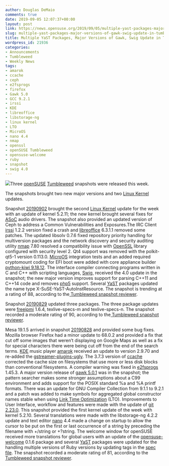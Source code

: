 ```yaml
---
author: Douglas DeMaio
comments: true
date: 2019-09-05 12:07:37+00:00
layout: post
link: https://news.opensuse.org/2019/09/05/multiple-yast-packages-major-versions-of-gawk-swig-update-in-tumbleweed/
slug: multiple-yast-packages-major-versions-of-gawk-swig-update-in-tumbleweed
title: Multiple YaST Packages, Major Versions of Gawk, Swig Update in Tumbleweed
wordpress_id: 21936
categories:
- Announcements
- Tumbleweed
- Weekly News
tags:
- amarok
- ccache
- ceph
- e2fsprogs
- firefox
- Gawk 5.0
- GCC 9.2.1
- irssi
- KDE
- libreoffice
- libstorage-ng
- linux kernel
- LTO
- MicroOS
- nano 4.4
- nmap
- openssl
- openSUSE Tumbleweed
- opensuse-welcome
- ruby
- snapshot
- swig 4.0
---
```


![](/wp-content/uploads/2019/04/release-is-coming-black.png)Three [openSUSE](https://www.opensuse.org/) [Tumbleweed](https://en.opensuse.org/Portal:Tumbleweed) snapshots were released this week.

The snapshots brought two new major versions and two [Linux Kernel](https://www.kernel.org/) updates.

Snapshot [20190902](https://lists.opensuse.org/opensuse-factory/2019-09/msg00033.html) brought the second [Linux Kernel](https://www.kernel.org/) update for the week with an update of kernel 5.2.11; the new kernel brought several fixes for [ASoC](https://www.kernel.org/doc/html/v4.14/sound/soc/platform.html) audio drivers. The snapshot also provided an updated version of Ceph to address a Common Vulnerabilities and Exposures.The IRC Client [irssi](https://irssi.org/) 1.2.2 version fixed a crash and [libreoffice](https://www.libreoffice.org/) 6.3.1.1 removed some patches. The updated libsolv 0.7.6 fixed repository priority handling for multiversion packages and the network discovery and security auditing utility [nmap](https://nmap.org) 7.80 resolved a compatibility issue with [OpenSSL](https://www.openssl.org/) library configured with security level 2. Qt4 support was removed with the polkit-qt5-1 version 0.113.0. [MicroOS](https://en.opensuse.org/Kubic:MicroOS) integration tests and an added required cryptomount coding for EFI boot were added with core appliance builder [python-kiwi 9.18.12](https://osinside.github.io/kiwi/development.html). The interface compiler connecting programs written in C and C++ with scripting languages, [Swig](http://www.swig.org/), received the 4.0 update in the snapshot; the new major version improves support for parsing C++11 and C++14 code and removes [php5](https://en.wikipedia.org/wiki/PHP) support. Several [YaST](https://en.opensuse.org/Portal:YaST) packages updated the name type X-SuSE-YaST-AutoInstResource. The snapshot is trending at a rating of 88, according to the[ Tumbleweed snapshot reviewer](http://review.tumbleweed.boombatower.com/).

Snapshot [20190829](https://lists.opensuse.org/opensuse-factory/2019-08/msg00323.html) updated three packages. The three package updates were [freeipmi](https://www.gnu.org/software/freeipmi/) 1.6.4, texlive-specs-m and texlive-specs-n. The snapshot recorded a moderate rating of 90, according to the[ Tumbleweed snapshot reviewer](http://review.tumbleweed.boombatower.com/).

Mesa 19.1.5 arrived in snapshot [20190828](https://lists.opensuse.org/opensuse-factory/2019-08/msg00307.html) and provided some bug fixes. Mozilla browser Firefox had a minor update to 68.0.2 and provided a fix that cut off some images that weren’t displaying on Google Maps as well as a fix for special characters there were being cut off from the end of the search terms. [KDE](https://kde.org/) music player [amarok](https://amarok.kde.org/) received an update to version 2.9.70 and re-added the [gstreamer-plugins-ugly](https://gstreamer.freedesktop.org/modules/gst-plugins-ugly.html). The 3.7.3 version of [ccache](http://ccache.dev/) corrected the cache size on filesystems that use more or less disk blocks than conventional filesystems. A compiler warning was fixed in [e2fsprogs](http://e2fsprogs.sourceforge.net/) 1.45.3. A major version release of [gawk 5.0.1](https://lists.gnu.org/archive/html/info-gnu/2019-04/msg00002.html) was in the snapshot; the pattern searcher makes some stronger assumptions about a C99 environment and adds support for the POSIX standard %a and %A printf formats. There was an update for GNU Compiler Collection from 9.1.1 to 9.2.1 and a patch was added to make symbols for aggregated global constructor names stable when using [Link Time Optimization](https://gcc.gnu.org/wiki/LinkTimeOptimization) (LTO). Improvements to User Interface, workflow and features were made with the update of [git 2.23.0](https://github.blog/2019-08-16-highlights-from-git-2-23/). This snapshot provided the first kernel update of the week with kernel 5.2.10. Several translations were made with the libstorage-ng 4.2.2 update and text editor [nano](https://www.nano-editor.org/) 4.4 made a change on startup to allow the cursor to be put on the first or last occurrence of a string by preceding the filename with +/string or +?string. The welcome window for openSUSE received more translations for global users with an update of the [opensuse-welcome](https://github.com/openSUSE/openSUSE-welcome) 0.1.6 package and several [YaST](https://en.wikipedia.org/wiki/YaST) packages were updated for the handling multiple versions of Ruby versions by updating tags in the [spec file](https://rpm-packaging-guide.github.io/). The snapshot recorded a moderate rating of 81, according to the[ Tumbleweed snapshot reviewer](http://review.tumbleweed.boombatower.com/).

